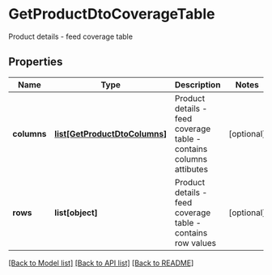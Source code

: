 # GetProductDtoCoverageTable
Product details - feed coverage table
## Properties
Name | Type | Description | Notes
------------ | ------------- | ------------- | -------------
**columns** | [**list[GetProductDtoColumns]**](GetProductDtoColumns.md) | Product details - feed coverage table - contains columns attibutes | [optional] 
**rows** | **list[object]** | Product details - feed coverage table - contains row values | [optional] 

[[Back to Model list]](../README.md#documentation-for-models) [[Back to API list]](../README.md#documentation-for-api-endpoints) [[Back to README]](../README.md)


